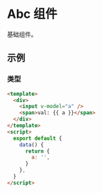 # Abc 组件

基础组件。

## 示例

### 类型

```html
<template>
  <div>
    <input v-model="a" />
    <span>val: {{ a }}</span>
  </div>
</template>
<script>
  export default {
    data() {
      return {
        a: '',
      }
    },
  }
</script>
```
